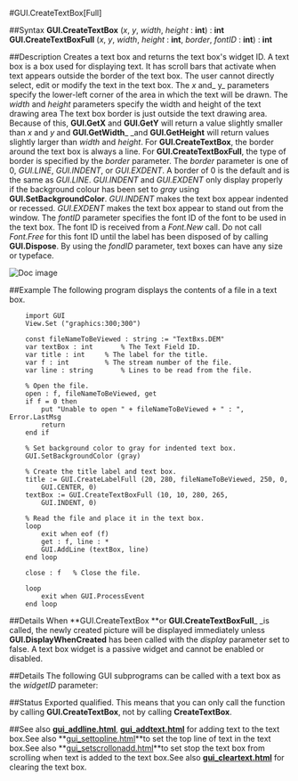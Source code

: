 
#GUI.CreateTextBox[Full]

##Syntax
**GUI.CreateTextBox** (_x_, _y_, _width_, _height_ : **int**) : **int**
**GUI.CreateTextBoxFull** (_x_, _y_, _width_, _height_ : **int**,    _border_, _fontID_ : **int**) : **int**



##Description
Creates a text box and returns the text box's widget ID. 
A text box is a box used for displaying text. It has scroll bars that activate when text appears outside the border of the text box. The user cannot directly select, edit or modify the text in the text box.
The _x_ and_ y_ parameters specify the lower-left corner of the area in which the text will be drawn. The _width_ and _height_ parameters specify the width and height of the text drawing area The text box border is just outside the text drawing area. Because of this, **GUI.GetX** and **GUI.GetY** will return a value slightly smaller than _x_ and _y_ and **GUI.GetWidth**_ _and **GUI.GetHeight** will return values slightly larger than _width_ and _height_.
For **GUI.CreateTextBox**, the border around the text box is always a line. For **GUI.CreateTextBoxFull**, the type of border is specified by the _border_ parameter. The _border_ parameter is one of 0, _GUI.LINE_, _GUI.INDENT_, or _GUI.EXDENT_. A border of 0 is the default and is the same as _GUI.LINE_. _GUI.INDENT_ and _GUI.EXDENT_ only display properly if the background colour has been set to _gray_ using **GUI.SetBackgroundColor**. _GUI.INDENT_ makes the text box appear indented or recessed. _GUI.EXDENT_ makes the text box appear to stand out from the window. The _fontID_ parameter specifies the font ID of the font to be used in the text box. The font ID is received from a _Font.New_ call. Do not call _Font.Free_ for this font ID until the label has been disposed of by calling **GUI.Dispose**.
By using the _fondID_ parameter, text boxes can have any size or typeface.


![Doc image](gui_createtextbox_full01.gif)


##Example
The following program displays the contents of a file in a text box.



        import GUI 
        View.Set ("graphics:300;300") 
        
        const fileNameToBeViewed : string := "TextBxs.DEM"
        var textBox : int       % The Text Field ID.
        var title : int     % The label for the title.
        var f : int         % The stream number of the file.
        var line : string       % Lines to be read from the file.
        
        % Open the file.
        open : f, fileNameToBeViewed, get
        if f = 0 then
            put "Unable to open " + fileNameToBeViewed + " : ", Error.LastMsg
            return
        end if
        
        % Set background color to gray for indented text box.
        GUI.SetBackgroundColor (gray)
        
        % Create the title label and text box.
        title := GUI.CreateLabelFull (20, 280, fileNameToBeViewed, 250, 0, 
            GUI.CENTER, 0)
        textBox := GUI.CreateTextBoxFull (10, 10, 280, 265, 
            GUI.INDENT, 0)
        
        % Read the file and place it in the text box.
        loop
            exit when eof (f)
            get : f, line : *
            GUI.AddLine (textBox, line)
        end loop
        
        close : f   % Close the file.
        
        loop
            exit when GUI.ProcessEvent
        end loop
##Details
When **GUI.CreateTextBox **or **GUI.CreateTextBoxFull**_ _is called, the newly created picture will be displayed immediately unless **GUI.DisplayWhenCreated** has been called with the _display_ parameter set to false. 
A text box widget is a passive widget and cannot be enabled or disabled.



##Details
The following GUI subprograms can be called with a text box as the _widgetID_ parameter:





##Status
Exported qualified.
This means that you can only call the function by calling **GUI.CreateTextBox**, not by calling **CreateTextBox**.



##See also
**[gui_addline.html](GUI.AddLine)**, **[gui_addtext.html](GUI.AddText)** for adding text to the text box.See also **[gui_settopline.html](GUI.SetTopLine)**to set the top line of text in the text box.See also **[gui_setscrollonadd.html](GUI.SetScrollOnAdd)**to set stop the text box from scrolling when text is added to the text box.See also **[gui_cleartext.html](GUI.ClearText)** for clearing the text box.


